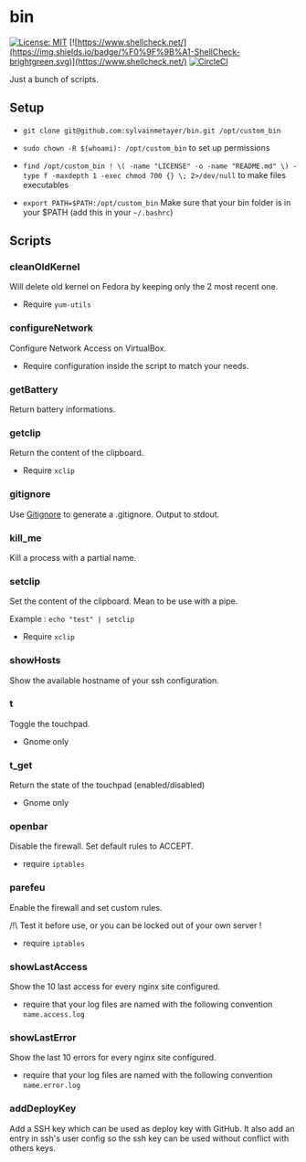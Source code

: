 # bin

[![License: MIT](https://img.shields.io/badge/License-MIT-yellow.svg)](https://opensource.org/licenses/MIT)
[![https://www.shellcheck.net/](https://img.shields.io/badge/%F0%9F%9B%A1-ShellCheck-brightgreen.svg)](https://www.shellcheck.net/)
[![CircleCI](https://circleci.com/gh/sylvainmetayer/bin.svg?style=svg)](https://circleci.com/gh/sylvainmetayer/bin)

Just a bunch of scripts.

## Setup

- `git clone git@github.com:sylvainmetayer/bin.git /opt/custom_bin`

- `sudo chown -R $(whoami): /opt/custom_bin` to set up permissions

- `find /opt/custom_bin ! \( -name "LICENSE" -o -name "README.md" \) -type f -maxdepth 1 -exec chmod 700 {} \; 2>/dev/null` to make files executables

- `export PATH=$PATH:/opt/custom_bin` Make sure that your bin folder is in your $PATH (add this in your `~/.bashrc`)

## Scripts

### cleanOldKernel

Will delete old kernel on Fedora by keeping only the 2 most recent one.

- Require `yum-utils`

### configureNetwork

Configure Network Access on VirtualBox.

- Require configuration inside the script to match your needs.

### getBattery

Return battery informations.

### getclip

Return the content of the clipboard.

- Require `xclip`

### gitignore

Use [Gitignore](https://gitignore.io) to generate a .gitignore. Output to stdout.

### kill_me

Kill a process with a partial name.

### setclip

Set the content of the clipboard. Mean to be use with a pipe. 

Example : `echo "test" | setclip`

- Require `xclip`

### showHosts

Show the available hostname of your ssh configuration.

### t

Toggle the touchpad.

- Gnome only

### t_get

Return the state of the touchpad (enabled/disabled)

- Gnome only

### openbar

Disable the firewall. Set default rules to ACCEPT.

- require `iptables`

### parefeu

Enable the firewall and set custom rules.

/!\ Test it before use, or you can be locked out of your own server !

- require `iptables`

### showLastAccess

Show the 10 last access for every nginx site configured.

- require that your log files are named with the following convention `name.access.log`

### showLastError

Show the last 10 errors for every nginx site configured.

- require that your log files are named with the following convention `name.error.log`

### addDeployKey

Add a SSH key which can be used as deploy key with GitHub. 
It also add an entry in ssh's user config so the ssh key can be used without conflict with others keys.
